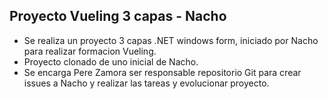 ## Proyecto Vueling 3 capas - Nacho 

 * Se realiza un proyecto 3 capas .NET windows form, iniciado por Nacho para realizar formacion Vueling.
 * Proyecto clonado de uno inicial de Nacho.
 * Se encarga Pere Zamora ser responsable repositorio Git para crear issues a Nacho y realizar las tareas y evolucionar proyecto.



